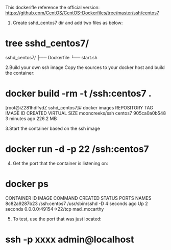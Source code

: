 
This dockerifle reference the official version: https://github.com/CentOS/CentOS-Dockerfiles/tree/master/ssh/centos7

1. Create sshd_centos7 dir and add two files as below:
# tree sshd_centos7/
sshd_centos7/
├── Dockerfile
└── start.sh
 
2.Build your own ssh image 
Copy the sources to your docker host and build the container:
# docker build -rm -t <username>/ssh:centos7 .

[root@iZ281hdlfydZ sshd_centos7]# docker images
REPOSITORY                       TAG                 IMAGE ID            CREATED             VIRTUAL SIZE
mooncreeks/ssh                   centos7             905ca0a0b548        3 minutes ago       226.2 MB

3.Start the container based on the ssh image
# docker run -d -p 22 <username>/ssh:centos7

4. Get the port that the container is listening on:
# docker ps
CONTAINER ID        IMAGE                 COMMAND             CREATED             STATUS              PORTS                   NAMES
8c82a9287b23        <username>/ssh:centos7   /usr/sbin/sshd -D   4 seconds ago       Up 2 seconds        0.0.0.0:49154->22/tcp   mad_mccarthy        

5. To test, use the port that was just located:
# ssh -p xxxx admin@localhost 
